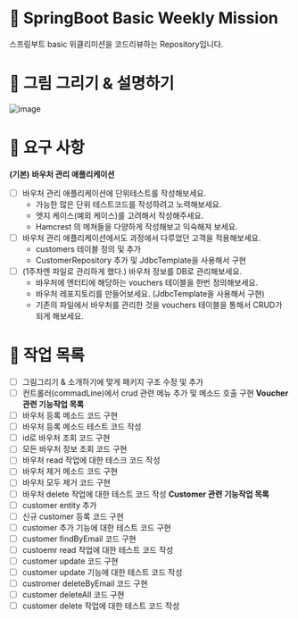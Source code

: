 # 📌 SpringBoot Basic Weekly Mission
스프링부트 basic 위클리미션을 코드리뷰하는 Repository입니다.

# 📌 그림 그리기 & 설명하기
![image](https://github.com/prgrms-be-devcourse/springboot-basic/assets/102570281/4f049393-7bc6-42a1-9613-f21b8b7d4a01)

# 📌 요구 사항

**(기본)** **바우처 관리 애플리케이션**

- [ ]  바우처 관리 애플리케이션에 단위테스트를 작성해보세요.
   - 가능한 많은 단위 테스트코드를 작성하려고 노력해보세요.
   - 엣지 케이스(예외 케이스)를 고려해서 작성해주세요.
   - Hamcrest 의 메쳐들을 다양하게 작성해보고 익숙해져 보세요.
- [ ]  바우처 관리 애플리케이션에서도 과정에서 다루었던 고객을 적용해보세요.
   - customers 테이블 정의 및 추가
   - CustomerRepository 추가 및 JdbcTemplate을 사용해서 구현
- [ ]  (1주차엔 파일로 관리하게 했다.) 바우처 정보를 DB로 관리해보세요.
   - 바우처에 엔터티에 해당하는 vouchers 테이블을 한번 정의해보세요.
   - 바우처 레포지토리를 만들어보세요. (JdbcTemplate을 사용해서 구현)
   - 기존의 파일에서 바우처를 관리한 것을 vouchers 테이블을 통해서 CRUD가 되게 해보세요.

# 📌 작업 목록

- [ ]  그림그리기 & 소개하기에 맞게 패키지 구조 수정 및 추가
- [ ]  컨트롤러(commadLine)에서 crud 관련 메뉴 추가 및 메소드 호출 구현
  **Voucher 관련 기능작업 목록**
- [ ]  바우처 등록 메소드 코드 구현
- [ ]  바우처 등록 메소드 테스트 코드 작성
- [ ]  id로 바우처 조회 코드 구현
- [ ]  모든 바우처 정보 조회 코드 구현
- [ ] 바우처 read 작업에 대한 테스크 코드 작성
- [ ] 바우처 제거 메소드 코드 구현
- [ ] 바우처 모두 제거 코드 구현
- [ ] 바우처 delete 작업에 대한 테스트 코드 작성
  **Customer 관련 기능작업 목록**
- [ ] customer entity 추가
- [ ] 신규 customer 등록 코드 구현
- [ ] customer 추가 기능에 대한 테스트 코드 구현
- [ ] customer findByEmail 코드 구현
- [ ] custoemr read 작업에 대한 테스트 코드 작성
- [ ] customer update 코드 구현
- [ ] customer update 기능에 대한 테스트 코드 작성
- [ ] custromer deleteByEmail 코드 구현
- [ ] customer deleteAll 코드 구현
- [ ] customer delete 작업에 대한 테스트 코드 작성
